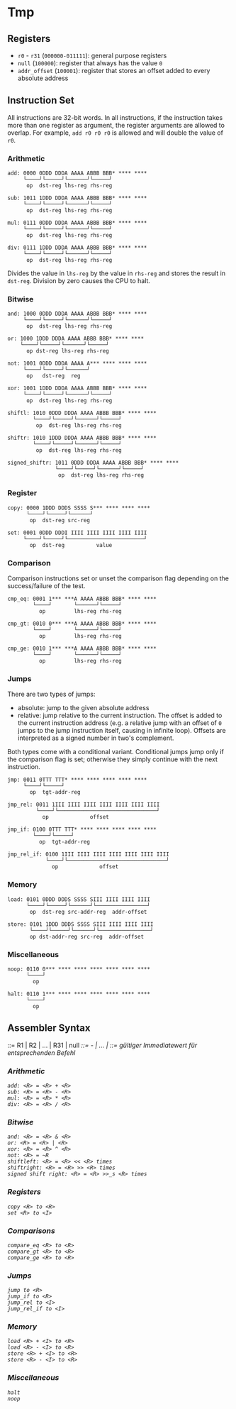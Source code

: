 # Tmp

## Registers

- `r0` - `r31` (`000000-011111`): general purpose registers
- `null` (`100000`): register that always has the value `0`
- `addr_offset` (`100001`): register that stores an offset added to every absolute address

## Instruction Set

All instructions are 32-bit words. In all instructions, if the instruction takes more than
one register as argument, the register arguments are allowed to overlap. For example,
`add r0 r0 r0` is allowed and will double the value of `r0`.

### Arithmetic

```text
add: 0000 0DDD DDDA AAAA ABBB BBB* **** ****
     └────┘└─────┘└──────┘└─────┘
      op  dst-reg lhs-reg rhs-reg
```

```text
sub: 1011 1DDD DDDA AAAA ABBB BBB* **** ****
     └────┘└─────┘└──────┘└─────┘
      op  dst-reg lhs-reg rhs-reg
```

```text
mul: 0111 0DDD DDDA AAAA ABBB BBB* **** ****
     └────┘└─────┘└──────┘└─────┘
      op  dst-reg lhs-reg rhs-reg
```

```text
div: 0111 1DDD DDDA AAAA ABBB BBB* **** ****
     └────┘└─────┘└──────┘└─────┘
      op  dst-reg lhs-reg rhs-reg
```

Divides the value in `lhs-reg` by the value in `rhs-reg` and stores the result in `dst-reg`.
Division by zero causes the CPU to halt.

### Bitwise

```text
and: 1000 0DDD DDDA AAAA ABBB BBB* **** ****
     └────┘└─────┘└──────┘└─────┘
      op  dst-reg lhs-reg rhs-reg
```

```text
or: 1000 1DDD DDDA AAAA ABBB BBB* **** ****
    └────┘└─────┘└──────┘└─────┘
      op dst-reg lhs-reg rhs-reg
```

```text
not: 1001 0DDD DDDA AAAA A*** **** **** ****
     └────┘└─────┘└──────┘
      op   dst-reg  reg
```

```text
xor: 1001 1DDD DDDA AAAA ABBB BBB* **** ****
     └────┘└─────┘└──────┘└─────┘
      op  dst-reg lhs-reg rhs-reg
```

```text
shiftl: 1010 0DDD DDDA AAAA ABBB BBB* **** ****
        └────┘└─────┘└──────┘└─────┘
         op  dst-reg lhs-reg rhs-reg
```

```text
shiftr: 1010 1DDD DDDA AAAA ABBB BBB* **** ****
        └────┘└─────┘└──────┘└─────┘
         op  dst-reg lhs-reg rhs-reg
```

```text
signed_shiftr: 1011 0DDD DDDA AAAA ABBB BBB* **** ****
               └────┘└─────┘└──────┘└─────┘
                op  dst-reg lhs-reg rhs-reg
```

### Register

```text
copy: 0000 1DDD DDDS SSSS S*** **** **** ****
      └────┘└─────┘└──────┘
       op  dst-reg src-reg
```

```text
set: 0001 0DDD DDDI IIII IIII IIII IIII IIII
     └────┘└─────┘└────────────────────────┘
       op  dst-reg          value
```

### Comparison

Comparison instructions set or unset the comparison flag depending on the success/failure of the test.

```text
cmp_eq: 0001 1*** ***A AAAA ABBB BBB* **** ****
        └────┘       └──────┘└─────┘
          op         lhs-reg rhs-reg
```

```text
cmp_gt: 0010 0*** ***A AAAA ABBB BBB* **** ****
        └────┘       └──────┘└─────┘
          op         lhs-reg rhs-reg
```

```text
cmp_ge: 0010 1*** ***A AAAA ABBB BBB* **** ****
        └────┘       └──────┘└─────┘
          op         lhs-reg rhs-reg
```

### Jumps

There are two types of jumps:

- absolute: jump to the given absolute address
- relative: jump relative to the current instruction. The offset is added to the current
            instruction address (e.g. a relative jump with an offset of `0` jumps to the jump
            instruction itself, causing in infinite loop). Offsets are interpreted as a signed
            number in two's complement.

Both types come with a conditional variant. Conditional jumps jump only if the comparison flag is set;
otherwise they simply continue with the next instruction.

```text
jmp: 0011 0TTT TTT* **** **** **** **** ****
     └────┘└─────┘
       op  tgt-addr-reg
```

```text
jmp_rel: 0011 1III IIII IIII IIII IIII IIII IIII
         └────┘└───────────────────────────────┘
           op             offset
```

```text
jmp_if: 0100 0TTT TTT* **** **** **** **** ****
        └────┘└─────┘
          op  tgt-addr-reg
```

```text
jmp_rel_if: 0100 1III IIII IIII IIII IIII IIII IIII
            └────┘└───────────────────────────────┘
              op             offset
```

### Memory

```text
load: 0101 0DDD DDDS SSSS SIII IIII IIII IIII
      └────┘└─────┘└──────┘└────────────────┘
       op  dst-reg src-addr-reg  addr-offset
```

```text
store: 0101 1DDD DDDS SSSS SIII IIII IIII IIII
       └────┘└─────┘└──────┘└────────────────┘
       op dst-addr-reg src-reg  addr-offset
```

### Miscellaneous

```text
noop: 0110 0*** **** **** **** **** **** ****
      └────┘
        op
```

```text
halt: 0110 1*** **** **** **** **** **** ****
      └────┘
        op
```

## Assembler Syntax
<R> ::= R1 | R2 | ... | R31 | null
<I> ::= -<X> | ... | <X>
<X> ::= gültiger Immediatewert für entsprechenden Befehl
     
### Arithmetic
```text
add: <R> = <R> + <R>
sub: <R> = <R> - <R>
mul: <R> = <R> * <R>
div: <R> = <R> / <R>
```

### Bitwise
```text
and: <R> = <R> & <R>
or: <R> = <R> | <R>
xor: <R> = <R> ^ <R>
not: <R> = ~R
shiftleft: <R> = <R> << <R> times
shiftright: <R> = <R> >> <R> times
signed shift right: <R> = <R> >>_s <R> times
```
### Registers
```text
copy <R> to <R>
set <R> to <I>
```
### Comparisons
```text
compare_eq <R> to <R>
compare_gt <R> to <R>
compare_ge <R> to <R>
```

### Jumps
```text
jump to <R>
jump_if to <R>
jump_rel to <I>
jump_rel_if to <I>
```
### Memory
```text
load <R> + <I> to <R>
load <R> - <I> to <R>
store <R> + <I> to <R>
store <R> - <I> to <R>
```
### Miscellaneous
```text
halt
noop
```
